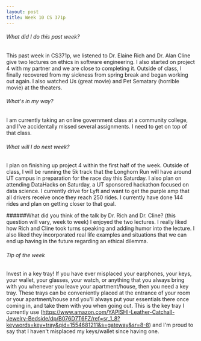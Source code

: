 ```yaml
---
layout: post
title: Week 10 CS 371p
---
```

###### What did I do this past week?
This past week in CS371p, we listened to Dr. Elaine Rich and Dr. Alan Cline give two lectures on ethics in software engineering. I also started on project 4 with my partner and we are close to completing it. Outside of class, I finally recovered from my sickness from spring break and began working out again. I also watched Us (great movie) and Pet Sematary (horrible movie) at the theaters.

###### What's in my way?
I am currently taking an online government class at a community college, and I've accidentally missed several assignments. I need to get on top of that class.

###### What will I do next week?
I plan on finishing up project 4 within the first half of the week. Outside of class, I will be running the 5k track that the Longhorn Run will have around UT campus in preparation for the race day this Saturday. I also plan on attending DataHacks on Saturday, a UT sponsored hackathon focused on data science. I currently drive for Lyft and want to get the purple amp that all drivers receive once they reach 250 rides. I currently have done 144 rides and plan on getting closer to that goal.

######What did you think of the talk by Dr. Rich and Dr. Cline? (this question will vary, week to week)
I enjoyed the two lectures. I really liked how Rich and Cline took turns speaking and adding humor into the lecture. I also liked they incorporated real life examples and situations that we can end up having in the future regarding an ethical dilemma.

###### Tip of the week
Invest in a key tray! If you have ever misplaced your earphones, your keys, your wallet, your glasses, your watch, or anything that you always bring with you whenever you leave your apartment/house, then you need a key tray. These trays can be conveniently placed at the entrance of your room or your apartment/house and you'll always put your essentials there once coming in, and take them with you when going out. This is the key tray I currently use (https://www.amazon.com/YAPISHI-Leather-Catchall-Jewelry-Bedside/dp/B076D7T6FZ/ref=sr_1_8?keywords=key+tray&qid=1554681211&s=gateway&sr=8-8) and I'm proud to say that I haven't misplaced my keys/wallet since having one.
